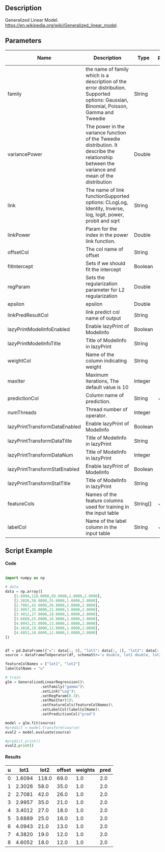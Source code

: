 ## Description
Generalized Linear Model. https://en.wikipedia.org/wiki/Generalized_linear_model.

## Parameters
| Name | Description | Type | Required？ | Default Value |
| --- | --- | --- | --- | --- |
| family | the name of family which is a description of the error distribution. Supported options: Gaussian, Binomial, Poisson, Gamma and Tweedie | String |  | "Gaussian" |
| variancePower | The power in the variance function of the Tweedie distribution. It describe the relationship between the variance and mean of the distribution | Double |  | 0.0 |
| link | The name of link functionSupported options: CLogLog, Identity, Inverse, log, logit, power, probit and sqrt | String |  | null |
| linkPower | Param for the index in the power link function.  | Double |  | 1.0 |
| offsetCol | The col name of offset | String |  | null |
| fitIntercept | Sets if we should fit the intercept | Boolean |  | true |
| regParam | Sets the regularization parameter for L2 regularization | Double |  | 0.0 |
| epsilon | epsilon | Double |  | 1.0E-5 |
| linkPredResultCol | link predict col name of output | String |  | null |
| lazyPrintModelInfoEnabled | Enable lazyPrint of ModelInfo | Boolean |  | false |
| lazyPrintModelInfoTitle | Title of ModelInfo in lazyPrint | String |  | null |
| weightCol | Name of the column indicating weight | String |  | null |
| maxIter | Maximum iterations, The default value is 10 | Integer |  | 10 |
| predictionCol | Column name of prediction. | String | ✓ |  |
| numThreads | Thread number of operator. | Integer |  | 1 |
| lazyPrintTransformDataEnabled | Enable lazyPrint of ModelInfo | Boolean |  | false |
| lazyPrintTransformDataTitle | Title of ModelInfo in lazyPrint | String |  | null |
| lazyPrintTransformDataNum | Title of ModelInfo in lazyPrint | Integer |  | -1 |
| lazyPrintTransformStatEnabled | Enable lazyPrint of ModelInfo | Boolean |  | false |
| lazyPrintTransformStatTitle | Title of ModelInfo in lazyPrint | String |  | null |
| featureCols | Names of the feature columns used for training in the input table | String[] | ✓ |  |
| labelCol | Name of the label column in the input table | String | ✓ |  |

## Script Example
#### Code
```python

import numpy as np

# data
data = np.array([
    [1.6094,118.0000,69.0000,1.0000,2.0000],
    [2.3026,58.0000,35.0000,1.0000,2.0000],
    [2.7081,42.0000,26.0000,1.0000,2.0000],
    [2.9957,35.0000,21.0000,1.0000,2.0000],
    [3.4012,27.0000,18.0000,1.0000,2.0000],
    [3.6889,25.0000,16.0000,1.0000,2.0000],
    [4.0943,21.0000,13.0000,1.0000,2.0000],
    [4.3820,19.0000,12.0000,1.0000,2.0000],
    [4.6052,18.0000,12.0000,1.0000,2.0000]
])


df = pd.DataFrame({"u": data[:, 0], "lot1": data[:, 1], "lot2": data[:, 2], "offset": data[:, 3], "weights": data[:, 4]})
source = dataframeToOperator(df, schemaStr='u double, lot1 double, lot2 double, offset double, weights double', op_type='batch')

featureColNames = ["lot1", "lot2"]
labelColName = "u"

# train
glm = GeneralizedLinearRegression()\
                .setFamily("gamma")\
                .setLink("Log")\
                .setRegParam(0.3)\
                .setMaxIter(5)\
                .setFeatureCols(featureColNames)\
                .setLabelCol(labelColName)\
                .setPredictionCol("pred")

model = glm.fit(source)
#predict = model.transform(source)
eval2 = model.evaluate(source)

#predict.print()
eval2.print()

```

#### Results

 u |  lot1|  lot2 | offset | weights  |    pred
----|----|------|-----------|------|-----------    
0 | 1.6094 | 118.0 | 69.0  |   1.0    |  2.0 | 0.378525
1 | 2.3026 |  58.0 | 35.0  |   1.0  |    2.0 | 0.970639
2|  2.7081  | 42.0 | 26.0 |    1.0  |    2.0 | 1.126458
3 | 2.9957 |  35.0 | 21.0 |    1.0  |    2.0 | 1.227753
4 | 3.4012 |  27.0 | 18.0 |    1.0  |    2.0 | 1.258898
5 | 3.6889 |  25.0 | 16.0 |    1.0  |    2.0 | 1.305654
6 | 4.0943 |  21.0 | 13.0 |    1.0 |     2.0|  1.367991
7 | 4.3820 |  19.0 | 12.0 |    1.0 |     2.0 | 1.383571
8 | 4.6052 |  18.0 | 12.0 |    1.0  |    2.0 | 1.375774












